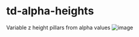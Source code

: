 # td-alpha-heights
Variable z height pillars from alpha values
![image](https://github.com/orgilluismacha/td-alpha-heights/assets/68327817/a8c0d75c-f6e0-423e-8aa1-ddb8667cca07)
